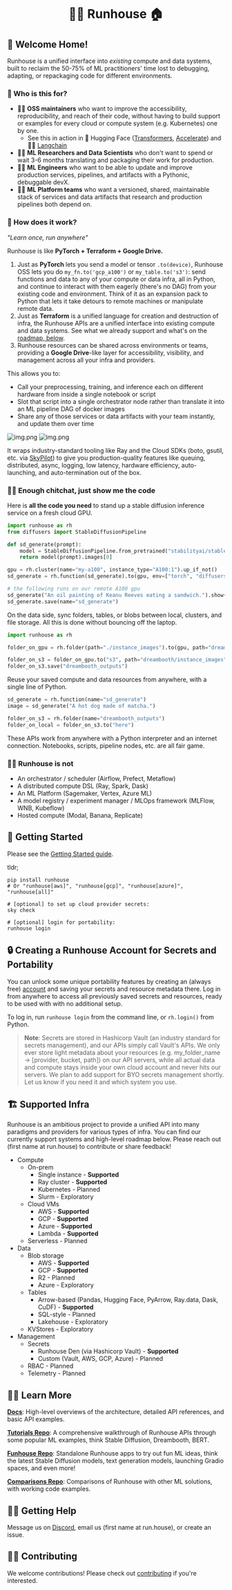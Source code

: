 <h1 align="center">🏃‍♀️ Runhouse 🏠</h1>

[//]: # (<p align="center">)

[//]: # (  <a href="https://discord.gg/RnhB6589Hs"> )

[//]: # (    <img alt="Join Discord" src="https://img.shields.io/discord/1065833240625172600?label=Discord&style=for-the-badge">)

[//]: # (  </a>)

[//]: # (</p>)

## 👵 Welcome Home!

Runhouse is a unified interface into *existing* compute and data systems, built to reclaim
the 50-75% of ML practitioners' time lost to debugging, adapting, or repackaging code
for different environments.

### 🤨 Who is this for?

* 🦸‍♀️ **OSS maintainers** who want to improve the accessibility, reproducibility, and reach of their code,
without having to build support or examples for every cloud or compute system (e.g. Kubernetes) one by one.
   * See this in action in 🤗 Hugging Face ([Transformers](https://github.com/huggingface/transformers/blob/main/examples/README.md#running-the-examples-on-remote-hardware-with-auto-setup), [Accelerate](https://github.com/huggingface/accelerate/blob/main/examples/README.md#simple-multi-gpu-hardware-launcher)) and 🦜🔗 [Langchain](https://python.langchain.com/en/latest/modules/models/llms/integrations/runhouse.html)
* 👩‍🔬 **ML Researchers and Data Scientists** who don't want to spend or wait 3-6 months translating and packaging
their work for production.
* 👩‍🏭 **ML Engineers** who want to be able to update and improve production services, pipelines, and artifacts with a
Pythonic, debuggable devX.
* 👩‍🔧 **ML Platform teams** who want a versioned, shared, maintainable stack of services and data artifacts that
research and production pipelines both depend on.

### 🦾 How does it work?

_"Learn once, run anywhere"_

Runhouse is like **PyTorch + Terraform + Google Drive.**

1. Just as **PyTorch** lets you send a model or tensor `.to(device)`, Runhouse OSS
lets you do `my_fn.to('gcp_a100')` or `my_table.to('s3')`: send functions and data to any of your compute or
data infra, all in Python, and continue to interact with them eagerly (there's no DAG) from your existing code and
environment. Think of it as an expansion pack to Python that lets it take detours to remote
machines or manipulate remote data.
2. Just as **Terraform** is a unified language for creation and destruction of infra, the
Runhouse APIs are a unified interface into existing compute and data systems.
See what we already support and what's on the [roadmap, below](#supported-infra).
3. Runhouse resources can be shared across environments or teams, providing a **Google Drive**-like
layer for accessibility, visibility, and management across all your infra and providers.

This allows you to:
* Call your preprocessing, training, and inference each on different hardware from
inside a single notebook or script
* Slot that script into a single orchestrator node rather than translate it into an ML pipeline DAG of docker images
* Share any of those services or data artifacts with your team instantly, and update them over time

![img.png](https://raw.githubusercontent.com/run-house/runhouse/main/docs/assets/img.png)
![img.png](https://raw.githubusercontent.com/run-house/runhouse/main/docs/assets/img_1.png)

It wraps industry-standard tooling like Ray and the Cloud SDKs (boto, gsutil, etc. via [SkyPilot](https://github.com/skypilot-org/skypilot/))
to give you production-quality features like queuing, distributed, async, logging,
low latency, hardware efficiency, auto-launching, and auto-termination out of the box.

### 👩‍💻 Enough chitchat, just show me the code

Here is **all the code you need** to stand up a stable diffusion inference service on
a fresh cloud GPU.


```python
import runhouse as rh
from diffusers import StableDiffusionPipeline

def sd_generate(prompt):
    model = StableDiffusionPipeline.from_pretrained("stabilityai/stable-diffusion-2-base").to("cuda")
    return model(prompt).images[0]

gpu = rh.cluster(name="my-a100", instance_type="A100:1").up_if_not()
sd_generate = rh.function(sd_generate).to(gpu, env=["torch", "diffusers"])

# the following runs on our remote A100 gpu
sd_generate("An oil painting of Keanu Reeves eating a sandwich.").show()
sd_generate.save(name="sd_generate")
```

On the data side, sync folders, tables, or blobs between local, clusters, and file storage. All
this is done without bouncing off the laptop.

```python
import runhouse as rh

folder_on_gpu = rh.folder(path="./instance_images").to(gpu, path="dreambooth/instance_images")

folder_on_s3 = folder_on_gpu.to("s3", path="dreambooth/instance_images")
folder_on_s3.save("dreambooth_outputs")
```

Reuse your saved compute and data resources from anywhere, with a single line of Python.

```python
sd_generate = rh.function(name="sd_generate")
image = sd_generate("A hot dog made of matcha.")

folder_on_s3 = rh.folder(name="dreambooth_outputs")
folder_on_local = folder_on_s3.to("here")
```

These APIs work from anywhere with a Python interpreter and an internet connection.
Notebooks, scripts, pipeline nodes, etc. are all fair game.

### 🙅‍♀️ Runhouse is not

* An orchestrator / scheduler (Airflow, Prefect, Metaflow)
* A distributed compute DSL (Ray, Spark, Dask)
* An ML Platform (Sagemaker, Vertex, Azure ML)
* A model registry / experiment manager / MLOps framework (MLFlow, WNB, Kubeflow)
* Hosted compute (Modal, Banana, Replicate)

## 🐣 Getting Started

Please see the [Getting Started guide](https://runhouse-docs.readthedocs-hosted.com/en/latest/installation.html#).

tldr;
```commandline
pip install runhouse
# Or "runhouse[aws]", "runhouse[gcp]", "runhouse[azure]", "runhouse[all]"

# [optional] to set up cloud provider secrets:
sky check

# [optional] login for portability:
runhouse login
```

## 🔒 Creating a Runhouse Account for Secrets and Portability

You can unlock some unique portability features by creating an (always free)
[account](https://www.run.house) and saving your secrets and resource metadata there.
Log in from anywhere to access all previously saved secrets and resources, ready to be used with with
no additional setup.

To log in, run `runhouse login` from the command line, or
`rh.login()` from Python.

> **Note**:
Secrets are stored in Hashicorp Vault (an industry standard for secrets management), and our APIs simply call Vault's APIs. We only ever store light metadata about your resources
(e.g. my_folder_name -> [provider, bucket, path]) on our API servers, while all actual data and compute
stays inside your own cloud account and never hits our servers. We plan to
add support for BYO secrets management shortly. Let us know if you need it and which system you use.


## <h2 id="supported-infra"> 🏗️ Supported Infra </h2>

Runhouse is an ambitious project to provide a unified API into many paradigms and providers for
various types of infra. You can find our currently support systems and high-level roadmap below.
Please reach out (first name at run.house) to contribute or share feedback!
- Compute
  - On-prem
    - Single instance - **Supported**
    - Ray cluster - **Supported**
    - Kubernetes - Planned
    - Slurm - Exploratory
  - Cloud VMs
    - AWS - **Supported**
    - GCP - **Supported**
    - Azure - **Supported**
    - Lambda - **Supported**
  - Serverless - Planned
- Data
  - Blob storage
    - AWS - **Supported**
    - GCP - **Supported**
    - R2 - Planned
    - Azure - Exploratory
  - Tables
    - Arrow-based (Pandas, Hugging Face, PyArrow, Ray.data, Dask, CuDF) - **Supported**
    - SQL-style - Planned
    - Lakehouse - Exploratory
  - KVStores - Exploratory
- Management
  - Secrets
    - Runhouse Den (via Hashicorp Vault) - **Supported**
    - Custom (Vault, AWS, GCP, Azure) - Planned
  - RBAC - Planned
  - Telemetry - Planned

## 👨‍🏫 Learn More

[**Docs**](https://runhouse-docs.readthedocs-hosted.com/en/latest/index.html):
High-level overviews of the architecture, detailed API references, and basic API examples.

[**Tutorials Repo**](https://github.com/run-house/tutorials): A comprehensive walkthrough of Runhouse APIs through some popular ML examples, think Stable Diffusion, Dreambooth, BERT.

[**Funhouse Repo**](https://github.com/run-house/funhouse): Standalone Runhouse apps to try out fun ML ideas,
think the latest Stable Diffusion models, text generation models, launching Gradio spaces, and even more!

[**Comparisons Repo**](https://github.com/run-house/comparisons): Comparisons of Runhouse with other ML solutions, with working code examples.

## 🙋‍♂️ Getting Help

Message us on [Discord](https://discord.gg/RnhB6589Hs), email us (first name at run.house), or create an issue.

## 👷‍♀️ Contributing

We welcome contributions! Please check out [contributing](CONTRIBUTING.md) if you're interested.
